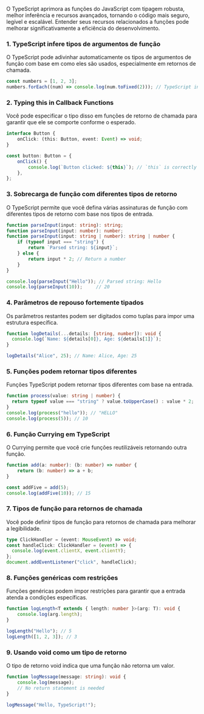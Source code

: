 O TypeScript aprimora as funções do JavaScript com tipagem robusta, melhor inferência e recursos avançados, tornando o código mais seguro, legível e escalável. Entender seus recursos relacionados a funções pode melhorar significativamente a eficiência do desenvolvimento.

### 1. TypeScript infere tipos de argumentos de função
O TypeScript pode adivinhar automaticamente os tipos de argumentos de função com base em como eles são usados, especialmente em retornos de chamada.

```ts
const numbers = [1, 2, 3];
numbers.forEach((num) => console.log(num.toFixed(2))); // TypeScript infers `num` as a number
```

### 2. Typing this in Callback Functions
Você pode especificar o tipo disso em funções de retorno de chamada para garantir que ele se comporte conforme o esperado.

```ts
interface Button {
    onClick: (this: Button, event: Event) => void;
}

const button: Button = {
    onClick() {
        console.log(`Button clicked: ${this}`); // `this` is correctly typed as `Button`
    },
};
```

### 3. Sobrecarga de função com diferentes tipos de retorno
O TypeScript permite que você defina várias assinaturas de função com diferentes tipos de retorno com base nos tipos de entrada.

```ts
function parseInput(input: string): string;
function parseInput(input: number): number;
function parseInput(input: string | number): string | number {
    if (typeof input === "string") {
        return `Parsed string: ${input}`;
    } else {
        return input * 2; // Return a number
    }
}

console.log(parseInput("Hello")); // Parsed string: Hello
console.log(parseInput(10));     // 20
```

### 4. Parâmetros de repouso fortemente tipados
Os parâmetros restantes podem ser digitados como tuplas para impor uma estrutura específica.

```ts
function logDetails(...details: [string, number]): void {
  console.log(`Name: ${details[0]}, Age: ${details[1]}`);
}

logDetails("Alice", 25); // Name: Alice, Age: 25
```

### 5. Funções podem retornar tipos diferentes
Funções TypeScript podem retornar tipos diferentes com base na entrada.

```ts
function process(value: string | number) {
  return typeof value === "string" ? value.toUpperCase() : value * 2;
}
console.log(process("hello")); // "HELLO"
console.log(process(5)); // 10
```

### 6. Função Currying em TypeScript
O Currying permite que você crie funções reutilizáveis retornando outra função.

```ts
function add(a: number): (b: number) => number {
    return (b: number) => a + b;
}

const addFive = add(5);
console.log(addFive(10)); // 15
```

### 7. Tipos de função para retornos de chamada
Você pode definir tipos de função para retornos de chamada para melhorar a legibilidade.

```ts
type ClickHandler = (event: MouseEvent) => void;
const handleClick: ClickHandler = (event) => {
  console.log(event.clientX, event.clientY);
};
document.addEventListener("click", handleClick);
```

### 8. Funções genéricas com restrições
Funções genéricas podem impor restrições para garantir que a entrada atenda a condições específicas.

```ts
function logLength<T extends { length: number }>(arg: T): void {
    console.log(arg.length);
}

logLength("Hello"); // 5
logLength([1, 2, 3]); // 3
```

### 9. Usando void como um tipo de retorno
O tipo de retorno void indica que uma função não retorna um valor.

```ts
function logMessage(message: string): void {
    console.log(message);
    // No return statement is needed
}

logMessage("Hello, TypeScript!");
```


